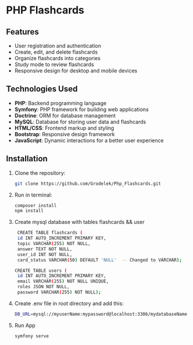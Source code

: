 # PHP Flashcards

## Features

- User registration and authentication
- Create, edit, and delete flashcards
- Organize flashcards into categories
- Study mode to review flashcards
- Responsive design for desktop and mobile devices

## Technologies Used

- **PHP**: Backend programming language
- **Symfony**: PHP framework for building web applications
- **Doctrine**: ORM for database management
- **MySQL**: Database for storing user data and flashcards
- **HTML/CSS**: Frontend markup and styling
- **Bootstrap**: Responsive design framework
- **JavaScript**: Dynamic interactions for a better user experience

## Installation

1. Clone the repository:
   ```bash
   git clone https://github.com/Grodelek/Php_Flashcards.git

2. Run in terminal:
   ```bash
   composer install
   npm install

3. Create mysql database with tables flashcards && user
   ```bash
    CREATE TABLE flashcards (
    id INT AUTO_INCREMENT PRIMARY KEY,
    topic VARCHAR(255) NOT NULL,
    answer TEXT NOT NULL,
    user_id INT NOT NULL,
    card_status VARCHAR(50) DEFAULT 'NULL'  -- Changed to VARCHAR);

   CREATE TABLE users (
    id INT AUTO_INCREMENT PRIMARY KEY,
    email VARCHAR(255) NOT NULL UNIQUE,
    roles JSON NOT NULL, 
    password VARCHAR(255) NOT NULL);
   
3. Create .env file in root directory and add this:
   ```bash
   DB_URL=mysql://myuserName:mypassword@localhost:3306/mydatabaseName

4. Run App
   ```bash
   symfony serve


    




